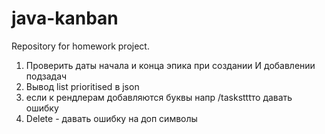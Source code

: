 # java-kanban
Repository for homework project.

1. Проверить даты начала и конца эпика при создании
И добавлении подзадач
2.  Вывод list prioritised в json
3. если к рендлерам добавляются буквы напр /taskstttто давать ошибку 
4. Delete - давать ошибку на доп символы